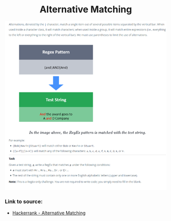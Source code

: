 <h1 align="center">Alternative Matching</h1>

![alt text](https://raw.githubusercontent.com/matthew01lokiet/Github-repos-images/main/Other/Regex/f8HEPEmr_o.png)

### Link to source: 
- <a href="https://www.hackerrank.com/challenges/alternative-matching/problem">Hackerrank - Alternative Matching</a>

